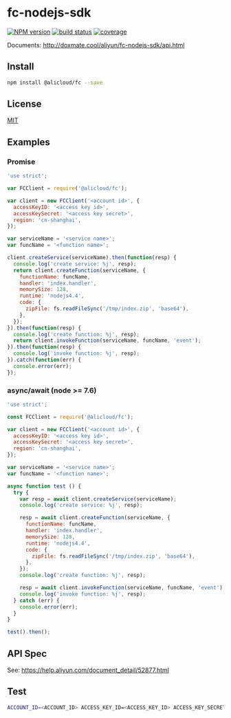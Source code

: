 fc-nodejs-sdk
=======

[![NPM version][npm-image]][npm-url]
[![build status][travis-image]][travis-url]
[![coverage][cov-image]][cov-url]

[npm-image]: https://img.shields.io/npm/v/@alicloud/fc.svg?style=flat-square
[npm-url]: https://npmjs.org/package/@alicloud/fc
[travis-image]: https://img.shields.io/travis/aliyun/fc-nodejs-sdk/master.svg?style=flat-square
[travis-url]: https://travis-ci.org/aliyun/fc-nodejs-sdk.svg?branch=master
[cov-image]: https://coveralls.io/repos/aliyun/fc-nodejs-sdk/badge.svg?branch=master&service=github
[cov-url]: https://coveralls.io/github/aliyun/fc-nodejs-sdk?branch=master

Documents: http://doxmate.cool/aliyun/fc-nodejs-sdk/api.html

## Install

```bash
npm install @alicloud/fc --save
```

## License

[MIT](LICENSE)

## Examples

### Promise

```js
'use strict';

var FCClient = require('@alicloud/fc');

var client = new FCClient('<account id>', {
  accessKeyID: '<access key id>',
  accessKeySecret: '<access key secret>',
  region: 'cn-shanghai',
});

var serviceName = '<service name>';
var funcName = '<function name>';

client.createService(serviceName).then(function(resp) {
  console.log('create service: %j', resp);
  return client.createFunction(serviceName, {
    functionName: funcName,
    handler: 'index.handler',
    memorySize: 128,
    runtime: 'nodejs4.4',
    code: {
      zipFile: fs.readFileSync('/tmp/index.zip', 'base64'),
    },
  });
}).then(function(resp) {
  console.log('create function: %j', resp);
  return client.invokeFunction(serviceName, funcName, 'event');
}).then(function(resp) {
  console.log('invoke function: %j', resp);
}).catch(function(err) {
  console.error(err);
});
```

### async/await (node >= 7.6)

```js
'use strict';

const FCClient = require('@alicloud/fc');

var client = new FCClient('<account id>', {
  accessKeyID: '<access key id>',
  accessKeySecret: '<access key secret>',
  region: 'cn-shanghai',
});

var serviceName = '<service name>';
var funcName = '<function name>';

async function test () {
  try {
    var resp = await client.createService(serviceName);
    console.log('create service: %j', resp);

    resp = await client.createFunction(serviceName, {
      functionName: funcName,
      handler: 'index.handler',
      memorySize: 128,
      runtime: 'nodejs4.4',
      code: {
        zipFile: fs.readFileSync('/tmp/index.zip', 'base64'),
      },
    });
    console.log('create function: %j', resp);

    resp = await client.invokeFunction(serviceName, funcName, 'event');
    console.log('invoke function: %j', resp);
  } catch (err) {
    console.error(err);
  }
}

test().then();
```

## API Spec

See: https://help.aliyun.com/document_detail/52877.html

## Test

```sh
ACCOUNT_ID=<ACCOUNT_ID> ACCESS_KEY_ID=<ACCESS_KEY_ID> ACCESS_KEY_SECRET=<ACCESS_KEY_SECRET> make test
```

